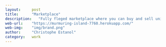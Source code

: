 ```yaml
---
layout:     post
title:      "Marketplace"
description:   "Fully fleged marketplace where you can buy and sell unique objects"
web-url:    "https://murmuring-island-7760.herokuapp.com/"
web-img:    "img/brand.png"
author:     "Christophe Estanol"
category:   work
---
```



